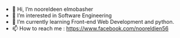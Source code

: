 - 👋 Hi, I’m nooreldeen elmobasher
- 👀 I’m interested in Software Engineering
- 🌱 I’m currently learning Front-end Web Development and python.
- 📫 How to reach me : https://www.facebook.com/nooreldien56

